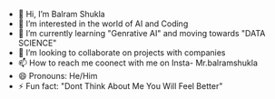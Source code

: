 - 👋 Hi, I’m Balram Shukla
- 👀 I’m interested in the world of AI and Coding
- 🌱 I’m currently learning "Genrative AI" and moving towards "DATA SCIENCE"
- 💞 I’m looking to collaborate on projects with companies
- 📫 How to reach me coonect with me on Insta- Mr.balramshukla
- 😄 Pronouns: He/Him
- ⚡ Fun fact: "Dont Think About Me You Will Feel Better"
